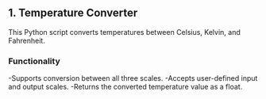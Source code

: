## 1. Temperature Converter
This Python script converts temperatures between Celsius, Kelvin, and Fahrenheit.

### Functionality
-Supports conversion between all three scales.
-Accepts user-defined input and output scales.
-Returns the converted temperature value as a float.
